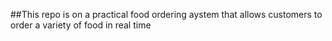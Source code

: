 ##This repo is on a practical food ordering aystem that allows customers to order a variety of food in real time 
